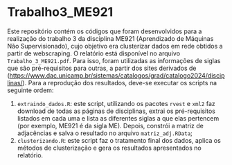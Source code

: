 # Trabalho3_ME921
Este repositório contém os códigos que foram desenvolvidos para a realização do trabalho 3 da disciplina ME921 (Aprendizado de Máquinas Não Supervisionado), cujo objetivo era clusterizar dados em rede obtidos a partir de webscraping. O relatório está disponível no arquivo ```Trabalho_3_ME921.pdf```. Para isso, foram utilizadas as informações de siglas que são pré-requisitos para outras, a partir dos sites derivados de (https://www.dac.unicamp.br/sistemas/catalogos/grad/catalogo2024/disciplinas/). 
Para a reprodução dos resultados, deve-se executar os scripts na seguinte ordem:
 1. ```extraindo_dados.R```: este script, utilizando os pacotes ```rvest``` e ```xml2``` faz download de todas as páginas de disciplinas, extrai os pré-requisitos listados em cada uma e lista as diferentes siglas a que elas pertencem (por exemplo, ME921 é da sigla ME). Depois, constrói a matriz de adjacências e salva o resultado no arquivo ```matriz_adj.RData```;
 3. ```clusterizando.R```: este script faz o tratamento final dos dados, aplica os métodos de clusterização e gera os resultados apresentados no relatório.

